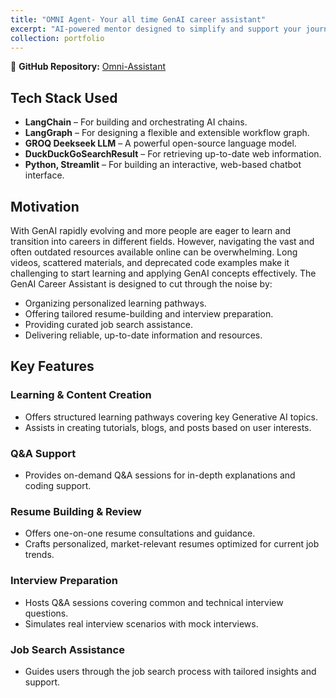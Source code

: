 ```yaml
---
title: "OMNI Agent- Your all time GenAI career assistant"
excerpt: "AI-powered mentor designed to simplify and support your journey in your learning, resume preparation, interview assistance, and job hunting<br/><img src='/images/500x300.png'>"
collection: portfolio
---
```


🔗 **GitHub Repository:** [Omni-Assistant](https://github.com/suvraadeep/Omni-Assistant)  

## Tech Stack  Used 
- **LangChain** – For building and orchestrating AI chains.  
- **LangGraph** – For designing a flexible and extensible workflow graph.  
- **GROQ Deekseek LLM** – A powerful open-source language model.  
- **DuckDuckGoSearchResult** – For retrieving up-to-date web information.  
- **Python, Streamlit** – For building an interactive, web-based chatbot interface.  

## Motivation  
With GenAI rapidly evolving and more people are eager to learn and transition into careers in different fields. However, navigating the vast and often outdated resources available online can be overwhelming. Long videos, scattered materials, and deprecated code examples make it challenging to start learning and applying GenAI concepts effectively. The GenAI Career Assistant is designed to cut through the noise by:
- Organizing personalized learning pathways.
- Offering tailored resume-building and interview preparation.
- Providing curated job search assistance.
- Delivering reliable, up-to-date information and resources.

## Key Features  

### Learning & Content Creation  
- Offers structured learning pathways covering key Generative AI topics.  
- Assists in creating tutorials, blogs, and posts based on user interests.  

### Q&A Support  
- Provides on-demand Q&A sessions for in-depth explanations and coding support.  

### Resume Building & Review  
- Offers one-on-one resume consultations and guidance.  
- Crafts personalized, market-relevant resumes optimized for current job trends.  

### Interview Preparation  
- Hosts Q&A sessions covering common and technical interview questions.  
- Simulates real interview scenarios with mock interviews.  

### Job Search Assistance  
- Guides users through the job search process with tailored insights and support.  
